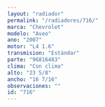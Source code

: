 ```yaml
---
layout: "radiador"
permalink: "/radiadores/716/"
marca: "Chevrolet"
modelo: "Aveo"
ano: "2007"
motor: "L4 1.6"
transmision: "Estándar"
parte: "96816483"
clima: "Con clima"
alto: "23 5/8"
ancho: "16 7/16"
observaciones: ""
id: "716"
---
```


